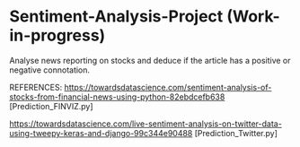 # Sentiment-Analysis-Project (Work-in-progress)

Analyse news reporting on stocks and deduce if the article has a positive or negative connotation.

REFERENCES:
https://towardsdatascience.com/sentiment-analysis-of-stocks-from-financial-news-using-python-82ebdcefb638   [Prediction_FINVIZ.py]

https://towardsdatascience.com/live-sentiment-analysis-on-twitter-data-using-tweepy-keras-and-django-99c344e90488 [Prediction_Twitter.py]
